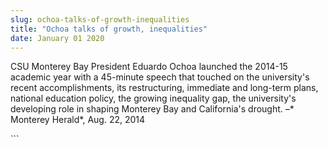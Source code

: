 ```yaml
---
slug: ochoa-talks-of-growth-inequalities
title: "Ochoa talks of growth, inequalities"
date: January 01 2020
---
```


 
<p>
  CSU Monterey Bay President Eduardo Ochoa launched the 2014-15 academic year
  with a 45-minute speech that touched on the university's recent
  accomplishments, its restructuring, immediate and long-term plans, national
  education policy, the growing inequality gap, the university's developing role
  in shaping Monterey Bay and California's drought. –* Monterey Herald*, Aug.
  22, 2014
</p>
```
